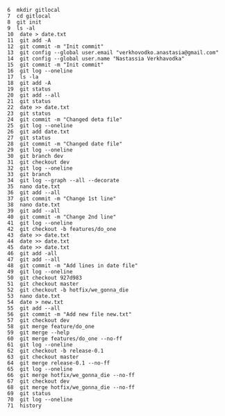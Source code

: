     6  mkdir gitlocal
    7  cd gitlocal
    8  git init
    9  ls -al
    10  date > date.txt
    11  git add -A
    12  git commit -m "Init commit"
    13  git config --global user.email "verkhovodko.anastasia@gmail.com"
    14  git config --global user.name "Nastassia Verkhavodka"
    15  git commit -m "Init commit"
    16  git log --oneline
    17  ls -la
    18  git add -A
    19  git status
    20  git add --all
    21  git status
    22  date >> date.txt
    23  git status
    24  git commit -m "Changed deta file"
    25  git log --oneline
    26  git add date.txt
    27  git status
    28  git commit -m "Changed date file"
    29  git log --oneline
    30  git branch dev
    31  git checkout dev
    32  git log --oneline
    33  git branch
    34  git log --graph --all --decorate
    35  nano date.txt
    36  git add --all
    37  git commit -m "Change 1st line"
    38  nano date.txt
    39  git add --all
    40  git commit -m "Change 2nd line"
    41  git log --oneline
    42  git checkout -b features/do_one
    43  date >> date.txt
    44  date >> date.txt
    45  date >> date.txt
    46  git add -all
    47  git add --all
    48  git commit -m "Add lines in date file"
    49  git log --oneline
    50  git checkout 927d983
    51  git checkout master
    52  git checkout -b hotfix/we_gonna_die
    53  nano date.txt
    54  date > new.txt
    55  git add --all
    56  git commit -m "Add new file new.txt"
    57  git checkout dev
    58  git merge feature/do_one
    59  git merge --help
    60  git merge features/do_one --no-ff
    61  git log --oneline
    62  git checkout -b release-0.1
    63  git checkout master
    64  git merge release-0.1 --no-ff
    65  git log --oneline
    66  git merge hotfix/we_gonna_die --no-ff
    67  git checkout dev
    68  git merge hotfix/we_gonna_die --no-ff
    69  git status
    70  git log --oneline
    71  history

